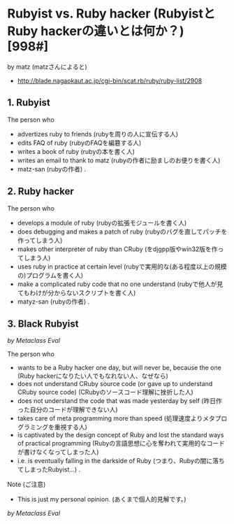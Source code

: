 
# Rubyist vs. Ruby hacker (RubyistとRuby hackerの違いとは何か？) [998#]

by matz (matzさんによると)
* http://blade.nagaokaut.ac.jp/cgi-bin/scat.rb/ruby/ruby-list/2908

## 1. Rubyist

The person who 
* advertizes ruby to friends (rubyを周りの人に宣伝する人)
* edits FAQ of ruby (rubyのFAQを編簒する人)
* writes a book of ruby (rubyの本を書く人)
* writes an email to thank to matz (rubyの作者に励ましのお便りを書く人)
* matz-san (rubyの作者)
.

## 2. Ruby hacker

The person who
* develops a module of ruby (rubyの拡張モジュールを書く人)
* does debugging and makes a patch of ruby (rubyのバグを直してパッチを作ってしまう人)
* makes other interpreter of ruby than CRuby (をdjgpp版やwin32版を作ってしまう人)
* uses ruby in practice at certain level (rubyで実用的な(ある程度以上の規模の)プログラムを書く人)
* make a complicated ruby code that no one understand (rubyで他人が見てもわけが分からないスクリプトを書く人)
* matyz-san (rubyの作者)
.

## 3. Black Rubyist

*by Metaclass Eval*

The person who
* wants to be a Ruby hacker one day, but will never be, because the one (Ruby hackerになりたい人でもなれない人、なぜなら)
* does not understand CRuby source code (or gave up to understand CRuby source code) (CRubyのソースコード理解に挫折した人)
* does not understand the code that was made yesterday by self (昨日作った自分のコードが理解できない人)
* takes care of meta programming more than speed (処理速度よりメタプログラミングを重視する人)
* is captivated by the design concept of Ruby and lost the standard ways of practical programming (Rubyの言語思想に心を奪われて実用的なコードが書けなくなってしまった人)
* i.e. is eventually falling in the darkside of Ruby (つまり、Rubyの闇に落ちてしまったRubyist...)
.

Note (ご注意)
* This is just my personal opinion. (あくまで個人的見解です。)

*by Metaclass Eval*
